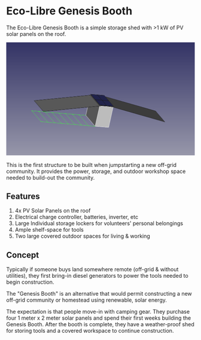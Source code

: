 # Eco-Libre Genesis Booth

The Eco-Libre Genesis Booth is a simple storage shed with >1 kW of PV solar panels on the roof.

<img src="images/genesis-booth_2023.06.png?raw=true" alt="Screenshot of CAD file"></a>

This is the first structure to be built when jumpstarting a new off-grid community. It provides the power, storage, and outdoor workshop space needed to build-out the community.

## Features

1. 4x PV Solar Panels on the roof
1. Electrical charge controller, batteries, inverter, etc
1. Large Individual storage lockers for volunteers' personal belongings
1. Ample shelf-space for tools
1. Two large covered outdoor spaces for living & working

## Concept

Typically if someone buys land somewhere remote (off-grid & without utilities), they first bring-in diesel generators to power the tools needed to begin construction.

The "Genesis Booth" is an alternative that would permit constructing a new off-grid community or homestead using renewable, solar energy.

The expectation is that people move-in with camping gear. They purchase four 1 meter x 2 meter solar panels and spend their first weeks building the Genesis Booth. After the booth is complete, they have a weather-proof shed for storing tools and a covered workspace to continue construction.
